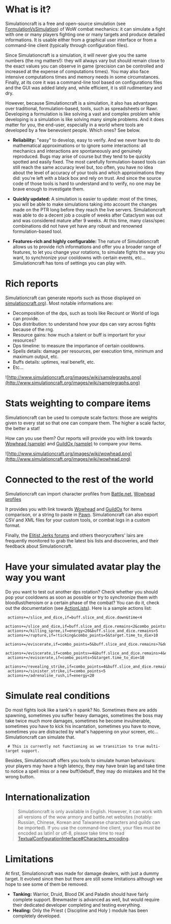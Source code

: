 What is it?
=======================
Simulationcraft is a free and open-source simulation (see [FormulationVsSimulation](FormulationVsSimulation)) of WoW combat mechanics: it can simulate a fight with one or many players fighting one or many targets and produce detailed informations. It is usable either from a graphical user interface or from a command-line client (typically through configuration files).

Since Simulationcraft is a simulation, it will never give you the same numbers (the rng matters!): they will always vary but should remain close to the exact values you can observe in game (precision can be controlled and increased at the expense of computations times). You may also face intensive computations times and memory needs in some circumstances. Finally, at its core it was a command-line tool based on configurations files and the GUI was added lately and, while efficient, it is still rudimentary and dry.

However, because Simulationcraft is a simulation, it also has advantages over traditional, formulation-based, tools, such as spreadsheets or Rawr. Developing a formulation is like solving a vast and complex problem while developing is a simulation is like solving many simple problems. And it does matter for you, the end-user, especially in a world where tools are developed by a few benevolent people. Which ones? See below.
 * **Reliability:** "easy" to develop, easy to verify. And we never have to do mathematical approximations or to ignore some interactions: all mechanics and interactions are spontaneously and genuinely reproduced. Bugs may arise of course but they tend to be quickly spotted and easily fixed. The most carefully formulation-based tools can still reach the same accuracy level but, too often, you have no idea about the level of accuracy of your tools and which approximations they did: you're left with a black box and rely on trust. And since the source code of those tools is hard to understand and to verify, no one may be brave enough to investigate them.

 * **Quickly updated:** A simulation is easier to update: most of the times, you will be able to make simulations taking into account the changes made on the PTR long before they reach the live servers. Simulationcraft was able to do a decent job a couple of weeks after Cataclysm was out and was considered mature after 9 weeks. At this time,  many class/spec combinations did not have yet have any robust and renowned formulation-based tool.

 * **Features-rich and highly configurable:** The nature of Simulationcraft allows us to provide rich informations and offer you a broader range of features, to let you change your rotations, to simulate fights the way you want, to synchronize your cooldowns with certain events, etc... Simulationcraft has tons of settings you can play with.

Rich reports
====================
Simulationcraft can generate reports such as those displayed on [simulationcraft.org](http://www.simulationcraft.org/)). Most notable informations are:
 * Decomposition of the dps, such as tools like Recount or World of logs can provide.
 * Dps distribution: to understand how your dps can vary across fights because of the rng.
 * Resource gains: how much a talent or buff is important for your resources?
 * Dps timeline: to measure the importance of certain cooldowns.
 * Spells details: damage per resources, per execution time, minimum and maximum output, etc.
 * Buffs details: uptimes, real benefit, etc.
 * Etc...

![http://www.simulationcraft.org/images/wiki/samplegraphs.png](http://www.simulationcraft.org/images/wiki/samplegraphs.png)

Stats weighting to compare items
====================================
Simulationcraft can be used to compute scale factors: those are weights given to every stat so that one can compare them. The higher a scale factor, the better a stat!

How can you use them? Our reports will provide you with link towards [Wowhead (sample)](http://www.wowhead.com/?items&filter=ub=1;gm=3;gb=1;rf=1;minle=346;wt=20:21:77:117:119:96:103:170:32;wtv=2.6373:1.2115:1.1952:1.5543:1.4658:1.5130:1.0993:1.3631:5.0913;) and [GuildOx (sample)](http://www.guildox.com/wr.asp?usr=&ser=&grp=www&Cla=1024&F=H&Int=3.2213&Spi=2.2387&spd=2.4038&mhit=2.2286&mcr=0.9007&mh=1.7434&Mr=1.1686&Ver=6) to compare your items.

![http://www.simulationcraft.org/images/wiki/wowhead.png](http://www.simulationcraft.org/images/wiki/wowhead.png)

Connected to the rest of the world
====================================
Simulationcraft can import character profiles from [Battle.net](http://us.battle.net/wow/en/), [Wowhead profiles](http://www.wowhead.com/profiles)

It provides you with link towards [Wowhead](http://www.wowhead.com/?items&filter=ub=1;gm=3;gb=1;rf=1;minle=346;wt=20:21:77:117:119:96:103:170:32;wtv=2.6373:1.2115:1.1952:1.5543:1.4658:1.5130:1.0993:1.3631:5.0913;) and [GuildOx](http://www.guildox.com/wr.asp?usr=&ser=&grp=www&Cla=1024&F=H&Int=3.2213&Spi=2.2387&spd=2.4038&mhit=2.2286&mcr=0.9007&mh=1.7434&Mr=1.1686&Ver=6) for items comparison, or a string to paste in [Pawn](http://wow.curse.com/downloads/wow-addons/details/pawn.aspx). Simulationcraft can also export CSV and XML files for your custom tools, or combat logs in a custom format.

Finally, the [Elitist Jerks forums](http://elitistjerks.com/forums.php) and others theorycrafters' lairs are frequently monitored to grab the latest bis lists and discoveries, and their feedback about Simulationcraft.

Have your simulated avatar play the way you want
=======================================================
Do you want to test out another dps rotation? Check whether you should pop your cooldowns as soon as possible or try to synchronize them with bloodlust/heroism or a certain phase of the combat? You can do it, check out the documentation (see [ActionLists](ActionLists)). Here is a sample actions list:
```
 actions+=/slice_and_dice,if=buff.slice_and_dice.down&time<4
 actions+=/slice_and_dice,if=buff.slice_and_dice.remains<2&combo_points>=3
 actions+=/killing_spree,if=energy<20&buff.slice_and_dice.remains>5
 actions+=/rupture,if=!ticking&combo_points=5&target.time_to_die>10
 actions+=/eviscerate,if=combo_points=5&buff.slice_and_dice.remains>7&dot.rupture.remains>6
 actions+=/eviscerate,if=combo_points>=4&buff.slice_and_dice.remains>4&energy>40&dot.rupture.remains>5
 actions+=/eviscerate,if=combo_points=5&target.time_to_die<10
 actions+=/revealing_strike,if=combo_points=4&buff.slice_and_dice.remains>8
 actions+=/sinister_strike,if=combo_points<5
 actions+=/adrenaline_rush,if=energy<20
```

Simulate real conditions
=============================
Do most fights look like a tank's n spank? No. Sometimes there are adds spawning, sometimes you suffer heavy damages, sometimes the boss may take twice much more damages, sometimes he become invulnerable, sometimes you have to kick his incantation, sometimes you have to move, sometimes you are distracted by what's happening on your screen, etc... Simulationcraft can simulate that.
```
 # This is currently not functioning as we transition to true multi-target support.
```
Besides, Simulationcraft offers you tools to simulate human behaviours: your players may have a high latency, they may have brain lag and take time to notice a spell miss or a new buff/debuff, they may do mistakes and hit the wrong button.

Internationalization
========================
> Simulationcraft is only available in English. However, it can work with all versions of the wow armory and battle.net websites (notably: Russian, Chinese, Korean and Taiwanese characters and guilds can be imported). If you use the command-line client, your files must be encoded as latin1 or utf-8, please take time to read [TextualConfigurationInterface#Characters\_encoding](TextualConfigurationInterface#Characters_encoding).

Limitations
=====================
At first, Simulationcraft was made for damage dealers, with just a dummy target. It evolved since then but there are still some limitations although we hope to see some of them be removed.

 * **Tanking:** Warrior, Druid, Blood DK and Paladin should have fairly complete support. Brewmaster is advanced as well, but would require their dedicated developer completing and testing everything.
 * **Healing:** Only the Priest ( Discipline and Holy ) module has been completely developed.
